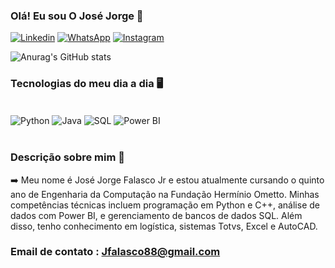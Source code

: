 ### Olá! Eu sou O José Jorge 👋

[![Linkedin](https://img.shields.io/badge/LinkedIn-0077B5?style=for-the-badge&logo=linkedin&logoColor=white
)](https://www.linkedin.com/in/jos%C3%A9-jorge-falasco-520505207/)
[![WhatsApp](https://img.shields.io/badge/WhatsApp-25D366?style=for-the-badge&logo=whatsapp&logoColor=white
)](http://wa.me/5519996459448)
[![Instagram](https://img.shields.io/badge/Instagram-E4405F?style=for-the-badge&logo=instagram&logoColor=white
)](https://www.instagram.com/jose.jorge019/?hl=pt_BR)

![Anurag's GitHub stats](https://github-readme-stats.vercel.app/api?username=Jose6348&show_icons=true&theme=onedark)

### Tecnologias do meu dia a dia 🖥️

<div style = 'display: inline_block'><br/>
<img align='center' alt='Python' src='https://img.shields.io/badge/Python-3776AB?style=for-the-badge&logo=python&logoColor=white' />
<img align='center' alt='Java' src='https://img.shields.io/badge/Java-ED8B00?style=for-the-badge&logo=openjdk&logoColor=white' />
<img align='center' alt='SQL' src='https://img.shields.io/badge/MySQL-00000F?style=for-the-badge&logo=mysql&logoColor=white' />
<img align='center' alt='Power BI' src='https://img.shields.io/badge/Kotlin-0095D5?&style=for-the-badge&logo=kotlin&logoColor=white' />

</div><br/> 

### Descrição sobre mim 🙋
➡️ Meu nome é José Jorge Falasco Jr e estou atualmente cursando o quinto ano de
Engenharia da Computação na Fundação Hermínio Ometto.
Minhas competências técnicas incluem programação em Python e C++, análise de
dados com Power BI, e gerenciamento de bancos de dados SQL. Além disso, tenho
conhecimento em logística, sistemas Totvs, Excel e AutoCAD.

### Email de contato : Jfalasco88@gmail.com
